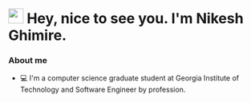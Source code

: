 <h1><img src="https://emojis.slackmojis.com/emojis/images/1531849430/4246/blob-sunglasses.gif?1531849430" width="30"/> Hey, nice to see you. I'm Nikesh Ghimire.</h1>

### About me

- 💻 I'm a computer science graduate student at Georgia Institute of Technology and Software Engineer by profession.

